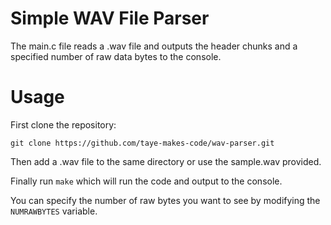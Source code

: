 # Simple WAV File Parser
The main.c file reads a .wav file and outputs the header chunks and a specified number of raw data bytes to the console.

# Usage
First clone the repository:

`git clone https://github.com/taye-makes-code/wav-parser.git`

Then add a .wav file to the same directory or use the sample.wav provided.

Finally run `make` which will run the code and output to the console.

You can specify the number of raw bytes you want to see by modifying the `NUMRAWBYTES` variable.